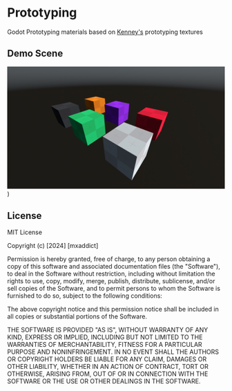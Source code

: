 # Prototyping
Godot Prototyping materials based on [Kenney's](https://www.kenney.nl/assets/prototype-textures) prototyping textures

## Demo Scene
![demo.png](https://raw.githubusercontent.com/ExfilGames/prototyping/main/demo.png))

## License
MIT License

Copyright (c) [2024] [mxaddict]

Permission is hereby granted, free of charge, to any person obtaining a copy
of this software and associated documentation files (the "Software"), to deal
in the Software without restriction, including without limitation the rights
to use, copy, modify, merge, publish, distribute, sublicense, and/or sell
copies of the Software, and to permit persons to whom the Software is
furnished to do so, subject to the following conditions:

The above copyright notice and this permission notice shall be included in all
copies or substantial portions of the Software.

THE SOFTWARE IS PROVIDED "AS IS", WITHOUT WARRANTY OF ANY KIND, EXPRESS OR
IMPLIED, INCLUDING BUT NOT LIMITED TO THE WARRANTIES OF MERCHANTABILITY,
FITNESS FOR A PARTICULAR PURPOSE AND NONINFRINGEMENT. IN NO EVENT SHALL THE
AUTHORS OR COPYRIGHT HOLDERS BE LIABLE FOR ANY CLAIM, DAMAGES OR OTHER
LIABILITY, WHETHER IN AN ACTION OF CONTRACT, TORT OR OTHERWISE, ARISING FROM,
OUT OF OR IN CONNECTION WITH THE SOFTWARE OR THE USE OR OTHER DEALINGS IN THE
SOFTWARE.

